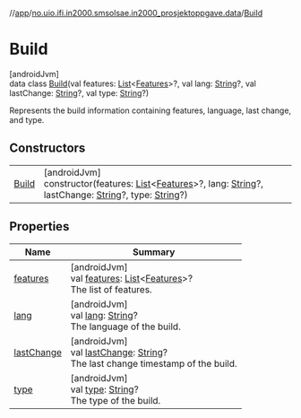 //[app](../../../index.md)/[no.uio.ifi.in2000.smsolsae.in2000_prosjektoppgave.data](../index.md)/[Build](index.md)

# Build

[androidJvm]\
data class [Build](index.md)(val features: [List](https://kotlinlang.org/api/latest/jvm/stdlib/kotlin.collections/-list/index.html)&lt;[Features](../-features/index.md)&gt;?, val lang: [String](https://kotlinlang.org/api/latest/jvm/stdlib/kotlin/-string/index.html)?, val lastChange: [String](https://kotlinlang.org/api/latest/jvm/stdlib/kotlin/-string/index.html)?, val type: [String](https://kotlinlang.org/api/latest/jvm/stdlib/kotlin/-string/index.html)?)

Represents the build information containing features, language, last change, and type.

## Constructors

| | |
|---|---|
| [Build](-build.md) | [androidJvm]<br>constructor(features: [List](https://kotlinlang.org/api/latest/jvm/stdlib/kotlin.collections/-list/index.html)&lt;[Features](../-features/index.md)&gt;?, lang: [String](https://kotlinlang.org/api/latest/jvm/stdlib/kotlin/-string/index.html)?, lastChange: [String](https://kotlinlang.org/api/latest/jvm/stdlib/kotlin/-string/index.html)?, type: [String](https://kotlinlang.org/api/latest/jvm/stdlib/kotlin/-string/index.html)?) |

## Properties

| Name | Summary |
|---|---|
| [features](features.md) | [androidJvm]<br>val [features](features.md): [List](https://kotlinlang.org/api/latest/jvm/stdlib/kotlin.collections/-list/index.html)&lt;[Features](../-features/index.md)&gt;?<br>The list of features. |
| [lang](lang.md) | [androidJvm]<br>val [lang](lang.md): [String](https://kotlinlang.org/api/latest/jvm/stdlib/kotlin/-string/index.html)?<br>The language of the build. |
| [lastChange](last-change.md) | [androidJvm]<br>val [lastChange](last-change.md): [String](https://kotlinlang.org/api/latest/jvm/stdlib/kotlin/-string/index.html)?<br>The last change timestamp of the build. |
| [type](type.md) | [androidJvm]<br>val [type](type.md): [String](https://kotlinlang.org/api/latest/jvm/stdlib/kotlin/-string/index.html)?<br>The type of the build. |

